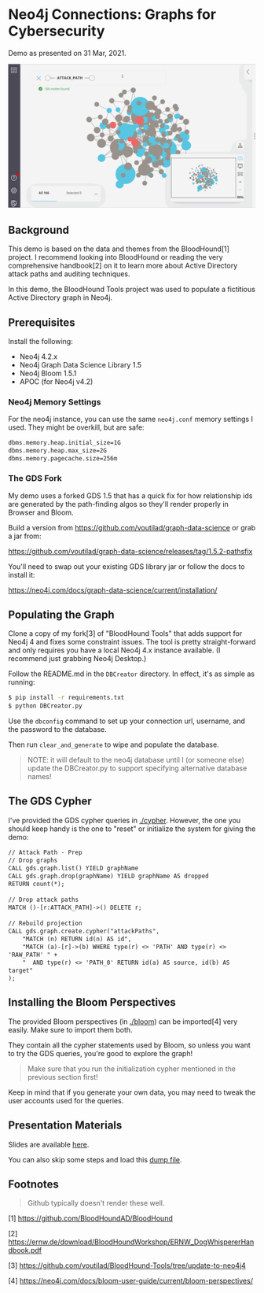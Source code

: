 # Neo4j Connections: Graphs for Cybersecurity

Demo as presented on 31 Mar, 2021.

![bloom animation](./bloom.gif?raw=true)

## Background

This demo is based on the data and themes from the BloodHound[1] project. I
recommend looking into BloodHound or reading the very comprehensive handbook[2]
on it to learn more about Active Directory attack paths and auditing
techniques.

In this demo, the BloodHound Tools project was used to populate a fictitious
Active Directory graph in Neo4j.

## Prerequisites

Install the following:

- Neo4j 4.2.x
- Neo4j Graph Data Science Library 1.5
- Neo4j Bloom 1.5.1
- APOC (for Neo4j v4.2)

### Neo4j Memory Settings
For the neo4j instance, you can use the same `neo4j.conf` memory settings I
used. They might be overkill, but are safe:

```properties
dbms.memory.heap.initial_size=1G
dbms.memory.heap.max_size=2G
dbms.memory.pagecache.size=256m
```

### The GDS Fork
My demo uses a forked GDS 1.5 that has a quick fix for how relationship ids are
generated by the path-finding algos so they'll render properly in Browser and
Bloom.

Build a version from https://github.com/voutilad/graph-data-science or grab a
jar from:

  https://github.com/voutilad/graph-data-science/releases/tag/1.5.2-pathsfix

You'll need to swap out your existing GDS library jar or follow the docs to
install it:

  https://neo4j.com/docs/graph-data-science/current/installation/

## Populating the Graph

Clone a copy of my fork[3] of "BloodHound Tools" that adds support for Neo4j 4
and fixes some constraint issues. The tool is pretty straight-forward and
only requires you have a local Neo4j 4.x instance available. (I recommend just
grabbing Neo4j Desktop.)

Follow the README.md in the `DBCreator` directory. In effect, it's as simple as
running:

```bash
$ pip install -r requirements.txt
$ python DBCreator.py
```

Use the `dbconfig` command to set up your connection url, username, and the
password to the database.

Then run `clear_and_generate` to wipe and populate the database.

> NOTE: it will default to the neo4j database until I (or someone else) update
> the DBCreator.py to support specifying alternative database names!


## The GDS Cypher

I've provided the GDS cypher queries in [./cypher](./cypher). However, the one
you should keep handy is the one to "reset" or initialize the system for giving
the demo:

```cypher
// Attack Path - Prep
// Drop graphs
CALL gds.graph.list() YIELD graphName
CALL gds.graph.drop(graphName) YIELD graphName AS dropped
RETURN count(*);

// Drop attack paths
MATCH ()-[r:ATTACK_PATH]->() DELETE r;

// Rebuild projection
CALL gds.graph.create.cypher("attackPaths", 
    "MATCH (n) RETURN id(n) AS id",
    "MATCH (a)-[r]->(b) WHERE type(r) <> 'PATH' AND type(r) <> 'RAW_PATH' " +
    "  AND type(r) <> 'PATH_0' RETURN id(a) AS source, id(b) AS target"
);
```

## Installing the Bloom Perspectives

The provided Bloom perspectives (in [./bloom](./bloom)) can be imported[4]
very easily. Make sure to import them both.

They contain all the cypher statements used by Bloom, so unless you want to
try the GDS queries, you're good to explore the graph!

> Make sure that you run the initialization cypher mentioned in the previous
> section first!

Keep in mind that if you generate your own data, you may need to tweak the
user accounts used for the queries.

## Presentation Materials

Slides are available [here](./Cybersecurity_Connections-2021.pdf).

You can also skip some steps and load this [dump file](./ad-auditing.dump).

## Footnotes
> Github typically doesn't render these well.

[1] https://github.com/BloodHoundAD/BloodHound

[2] https://ernw.de/download/BloodHoundWorkshop/ERNW_DogWhispererHandbook.pdf

[3] https://github.com/voutilad/BloodHound-Tools/tree/update-to-neo4j4

[4] https://neo4j.com/docs/bloom-user-guide/current/bloom-perspectives/